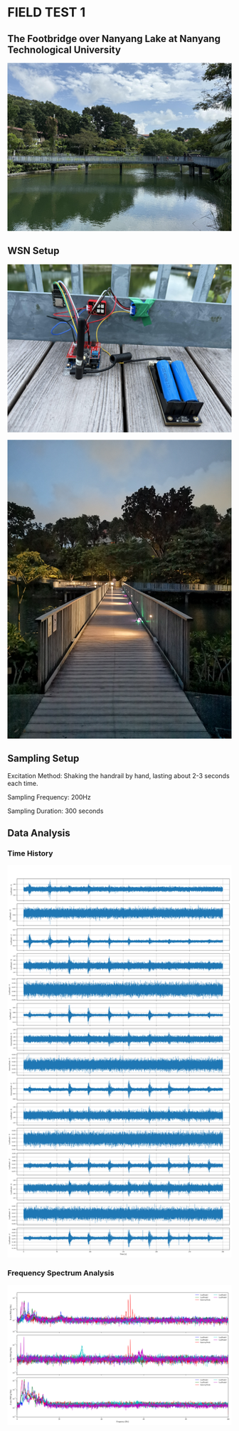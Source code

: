 # FIELD TEST 1

## The Footbridge over Nanyang Lake at Nanyang Technological University

![](fieldtest1.jpg)

## WSN Setup

![](field1-setup.jpg)

![](field1-sensorlayout.jpg)

## Sampling Setup

Excitation Method: Shaking the handrail by hand, lasting about 2-3 seconds each time.

Sampling Frequency: 200Hz

Sampling Duration: 300 seconds

## Data Analysis

### Time History

![](nanyanglake_shaking_timehist.png)

### Frequency Spectrum Analysis

![](nanyanglake_shaking_psd.png)
